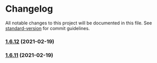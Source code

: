 # Changelog

All notable changes to this project will be documented in this file. See [standard-version](https://github.com/conventional-changelog/standard-version) for commit guidelines.

### [1.6.12](https://github.com/Strider-Bot/BLWebhooks/compare/v1.6.11...v1.6.12) (2021-02-19)

### [1.6.11](https://github.com/Strider-Bot/BLWebhooks/compare/v1.6.10...v1.6.11) (2021-02-19)
